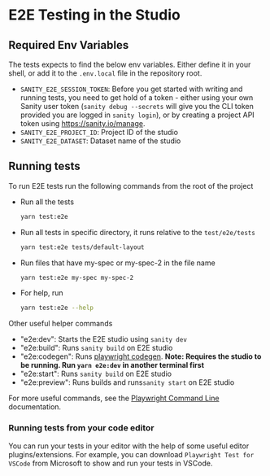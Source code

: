 # E2E Testing in the Studio

## Required Env Variables

The tests expects to find the below env variables. Either define it in your shell, or add it to the `.env.local` file in the repository root.

- `SANITY_E2E_SESSION_TOKEN`: Before you get started with writing and running tests, you need to get hold of a token - either using your own Sanity user token (`sanity debug --secrets` will give you the CLI token provided you are logged in `sanity login`), or by creating a project API token using https://sanity.io/manage.
- `SANITY_E2E_PROJECT_ID`: Project ID of the studio
- `SANITY_E2E_DATASET`: Dataset name of the studio

## Running tests

To run E2E tests run the following commands from the root of the project

- Run all the tests

  ```sh
  yarn test:e2e
  ```

- Run all tests in specific directory, it runs relative to the `test/e2e/tests`

  ```sh
  yarn test:e2e tests/default-layout
  ```

- Run files that have my-spec or my-spec-2 in the file name

  ```sh
  yarn test:e2e my-spec my-spec-2
  ```

- For help, run
  ```sh
  yarn test:e2e --help
  ```

Other useful helper commands

- "e2e:dev": Starts the E2E studio using `sanity dev`
- "e2e:build": Runs `sanity build` on E2E studio
- "e2e:codegen": Runs [playwright codegen](https://playwright.dev/docs/codegen). **Note: Requires the studio to be running. Run `yarn e2e:dev` in another terminal first**
- "e2e:start": Runs `sanity build` on E2E studio
- "e2e:preview": Runs builds and runs`sanity start` on E2E studio

For more useful commands, see the [Playwright Command Line](https://playwright.dev/docs/test-cli) documentation.

### Running tests from your code editor

You can run your tests in your editor with the help of some useful editor plugins/extensions. For example, you can download `Playwright Test for VSCode` from Microsoft to show and run your tests in VSCode.
